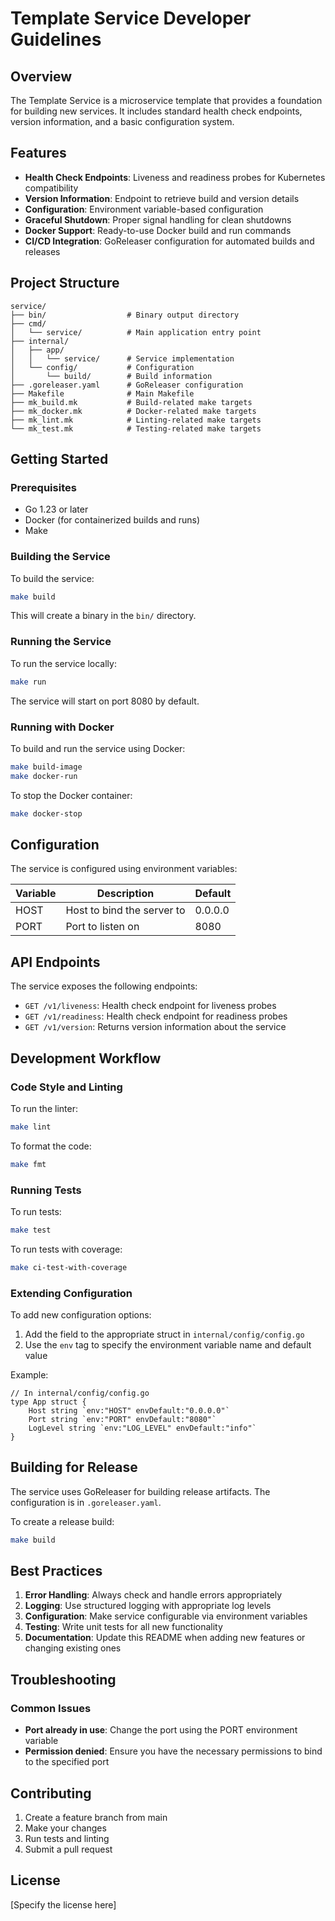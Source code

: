 # Template Service Developer Guidelines

## Overview

The Template Service is a microservice template that provides a foundation for building new services. It includes standard health check endpoints, version information, and a basic configuration system.

## Features

- **Health Check Endpoints**: Liveness and readiness probes for Kubernetes compatibility
- **Version Information**: Endpoint to retrieve build and version details
- **Configuration**: Environment variable-based configuration
- **Graceful Shutdown**: Proper signal handling for clean shutdowns
- **Docker Support**: Ready-to-use Docker build and run commands
- **CI/CD Integration**: GoReleaser configuration for automated builds and releases

## Project Structure

```
service/
├── bin/                  # Binary output directory
├── cmd/
│   └── service/          # Main application entry point
├── internal/
│   ├── app/
│   │   └── service/      # Service implementation
│   └── config/           # Configuration
│       └── build/        # Build information
├── .goreleaser.yaml      # GoReleaser configuration
├── Makefile              # Main Makefile
├── mk_build.mk           # Build-related make targets
├── mk_docker.mk          # Docker-related make targets
├── mk_lint.mk            # Linting-related make targets
└── mk_test.mk            # Testing-related make targets
```

## Getting Started

### Prerequisites

- Go 1.23 or later
- Docker (for containerized builds and runs)
- Make

### Building the Service

To build the service:

```bash
make build
```

This will create a binary in the `bin/` directory.

### Running the Service

To run the service locally:

```bash
make run
```

The service will start on port 8080 by default.

### Running with Docker

To build and run the service using Docker:

```bash
make build-image
make docker-run
```

To stop the Docker container:

```bash
make docker-stop
```

## Configuration

The service is configured using environment variables:

| Variable | Description | Default |
|----------|-------------|---------|
| HOST     | Host to bind the server to | 0.0.0.0 |
| PORT     | Port to listen on | 8080 |

## API Endpoints

The service exposes the following endpoints:

- `GET /v1/liveness`: Health check endpoint for liveness probes
- `GET /v1/readiness`: Health check endpoint for readiness probes
- `GET /v1/version`: Returns version information about the service

## Development Workflow

### Code Style and Linting

To run the linter:

```bash
make lint
```

To format the code:

```bash
make fmt
```

### Running Tests

To run tests:

```bash
make test
```

To run tests with coverage:

```bash
make ci-test-with-coverage
```

### Extending Configuration

To add new configuration options:

1. Add the field to the appropriate struct in `internal/config/config.go`
2. Use the `env` tag to specify the environment variable name and default value

Example:

```
// In internal/config/config.go
type App struct {
    Host string `env:"HOST" envDefault:"0.0.0.0"`
    Port string `env:"PORT" envDefault:"8080"`
    LogLevel string `env:"LOG_LEVEL" envDefault:"info"`
}
```

## Building for Release

The service uses GoReleaser for building release artifacts. The configuration is in `.goreleaser.yaml`.

To create a release build:

```bash
make build
```

## Best Practices

1. **Error Handling**: Always check and handle errors appropriately
2. **Logging**: Use structured logging with appropriate log levels
3. **Configuration**: Make service configurable via environment variables
4. **Testing**: Write unit tests for all new functionality
5. **Documentation**: Update this README when adding new features or changing existing ones

## Troubleshooting

### Common Issues

- **Port already in use**: Change the port using the PORT environment variable
- **Permission denied**: Ensure you have the necessary permissions to bind to the specified port

## Contributing

1. Create a feature branch from main
2. Make your changes
3. Run tests and linting
4. Submit a pull request

## License

[Specify the license here]

